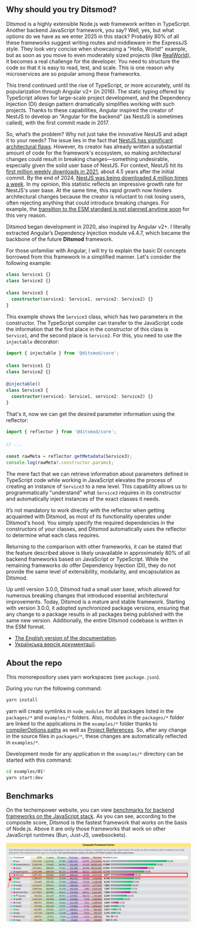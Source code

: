 ## Why should you try Ditsmod?

Ditsmod is a highly extensible Node.js web framework written in TypeScript. Another backend JavaScript framework, you say? Well, yes, but what options do we have as we enter 2025 in this stack? Probably 80% of all these frameworks suggest writing routes and middleware in the ExpressJS style. They look very concise when showcasing a "Hello, World!" example, but as soon as you move to even moderately sized projects (like [RealWorld][5]), it becomes a real challenge for the developer. You need to structure the code so that it is easy to read, test, and scale. This is one reason why microservices are so popular among these frameworks.

This trend continued until the rise of TypeScript, or more accurately, until its popularization through Angular v2+ (in 2016). The static typing offered by TypeScript allows for large-scale project development, and the Dependency Injection (DI) design pattern dramatically simplifies working with such projects. Thanks to these capabilities, Angular inspired the creator of NestJS to develop an "Angular for the backend" (as NestJS is sometimes called), with the first commit made in 2017.

So, what’s the problem? Why not just take the innovative NestJS and adapt it to your needs? The issue lies in the fact that [NestJS has significant architectural flaws][6]. However, its creator has already written a substantial amount of code for the framework's ecosystem, so making architectural changes could result in breaking changes—something undesirable, especially given the solid user base of NestJS. For context, NestJS hit its [first million weekly downloads in 2021][7], about 4.5 years after the initial commit. By the end of 2024, [NestJS was being downloaded 4 million times a week][9]. In my opinion, this statistic reflects an impressive growth rate for NestJS's user base. At the same time, this rapid growth now hinders architectural changes because the creator is reluctant to risk losing users, often rejecting anything that could introduce breaking changes. For example, the [transition to the ESM standard is not planned anytime soon][8] for this very reason.

Ditsmod began development in 2020, also inspired by Angular v2+. I literally extracted Angular’s Dependency Injection module v4.4.7, which became the backbone of the future **Ditsmod** framework.

For those unfamiliar with Angular, I will try to explain the basic DI concepts borrowed from this framework in a simplified manner. Let's consider the following example:

```ts
class Service1 {}
class Service2 {}

class Service3 {
  constructor(service1: Service1, service2: Service2) {}
}
```

This example shows the `Service3` class, which has two parameters in the constructor. The TypeScript compiler can transfer to the JavaScript code the information that the first place in the constructor of this class is `Service1`, and the second place is `Service2`. For this, you need to use the `injectable` decorator:

```ts
import { injectable } from '@ditsmod/core';

class Service1 {}
class Service2 {}

@injectable()
class Service3 {
  constructor(service1: Service1, service2: Service2) {}
}
```

That's it, now we can get the desired parameter information using the reflector:

```ts
import { reflector } from '@ditsmod/core';

// ...

const rawMeta = reflector.getMetadata(Service3);
console.log(rawMeta?.constructor.params);
```

The mere fact that we can retrieve information about parameters defined in TypeScript code while working in JavaScript elevates the process of creating an instance of `Service3` to a new level. This capability allows us to programmatically "understand" what `Service3` requires in its constructor and automatically inject instances of the exact classes it needs.

It’s not mandatory to work directly with the reflector when getting acquainted with Ditsmod, as most of its functionality operates under Ditsmod's hood. You simply specify the required dependencies in the constructors of your classes, and Ditsmod automatically uses the reflector to determine what each class requires.

Returning to the comparison with other frameworks, it can be stated that the feature described above is likely unavailable in approximately 80% of all backend frameworks based on JavaScript or TypeScript. While the remaining frameworks do offer Dependency Injection (DI), they do not provide the same level of extensibility, modularity, and encapsulation as Ditsmod.

Up until version 3.0.0, Ditsmod had a small user base, which allowed for numerous breaking changes that introduced essential architectural improvements. Today, Ditsmod is a mature and stable framework. Starting with version 3.0.0, it adopted synchronized package versions, ensuring that any change to a package results in all packages being published with the same new version. Additionally, the entire Ditsmod codebase is written in the ESM format.

- [The English version of the documentation](https://ditsmod.github.io/en/).
- [Українська версія документації](https://ditsmod.github.io/).

## About the repo

This monorepository uses yarn workspaces (see `package.json`).

During you run the following command:

```bash
yarn install
```

yarn will create symlinks in `node_modules` for all packages listed in the `packages/*` and `examples/*` folders. Also, modules in the `packages/*` folder are linked to the applications in the `examples/*` folder thanks to [compilerOptions.paths][2] as well as [Project References][3]. So, after any change in the source files in `packages/*`, these changes are automatically reflected in `examples/*`.

Development mode for any application in the `examples/*` directory can be started with this command:

```bash
cd examples/01*
yarn start:dev
```

## Benchmarks

On the techempower website, you can view [benchmarks for backend frameworks on the JavaScript stack][4]. As you can see, according to the composite score, Ditsmod is the fastest framework that works on the basis of Node.js. Above it are only those frameworks that work on other JavaScript runtimes (Bun, Just-JS, uwebsockets).

![](tech-empower-benchmarks.png)

[1]: https://github.com/angular/angular
[2]: https://www.typescriptlang.org/tsconfig#paths
[3]: https://www.typescriptlang.org/docs/handbook/project-references.html
[4]: https://www.techempower.com/benchmarks/#section=test&runid=e81c1103-95d8-485e-949a-5ae323c76c87&hw=ph&test=composite&l=zieepr-67z
[5]: https://github.com/tanem/express-bookshelf-realworld-example-app
[6]: https://dev.to/kostyatretyak/nestjs-vs-ditsmod-injection-scopes-537o
[7]: https://x.com/kammysliwiec/status/1447892571376783360
[8]: https://github.com/nestjs/nest/issues/13817#issuecomment-2245130264
[9]: https://x.com/kammysliwiec/status/1859531066006032394
